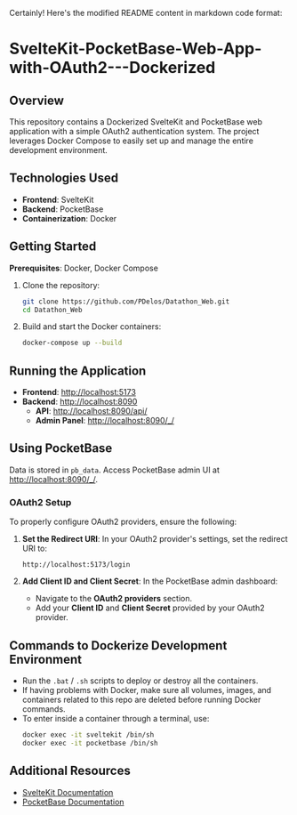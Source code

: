 Certainly! Here's the modified README content in markdown code format:

# SvelteKit-PocketBase-Web-App-with-OAuth2---Dockerized

## Overview
This repository contains a Dockerized SvelteKit and PocketBase web application with a simple OAuth2 authentication system. The project leverages Docker Compose to easily set up and manage the entire development environment.

## Technologies Used
- **Frontend**: SvelteKit
- **Backend**: PocketBase
- **Containerization**: Docker

## Getting Started
**Prerequisites**: Docker, Docker Compose

1. Clone the repository:
   ```bash
   git clone https://github.com/PDelos/Datathon_Web.git
   cd Datathon_Web
   ```

2. Build and start the Docker containers:
   ```bash
   docker-compose up --build
   ```

## Running the Application
- **Frontend**: [http://localhost:5173](http://localhost:5173)
- **Backend**: [http://localhost:8090](http://localhost:8090)
  - **API**: [http://localhost:8090/api/](http://localhost:8090/api/)
  - **Admin Panel**: [http://localhost:8090/_/](http://localhost:8090/_/)

## Using PocketBase
Data is stored in `pb_data`. Access PocketBase admin UI at [http://localhost:8090/_/](http://localhost:8090/_/).

### OAuth2 Setup
To properly configure OAuth2 providers, ensure the following:

1. **Set the Redirect URI**: In your OAuth2 provider's settings, set the redirect URI to:
   ```
   http://localhost:5173/login
   ```

2. **Add Client ID and Client Secret**: In the PocketBase admin dashboard:
   - Navigate to the **OAuth2 providers** section.
   - Add your **Client ID** and **Client Secret** provided by your OAuth2 provider.

## Commands to Dockerize Development Environment
- Run the `.bat` / `.sh` scripts to deploy or destroy all the containers.
- If having problems with Docker, make sure all volumes, images, and containers related to this repo are deleted before running Docker commands.
- To enter inside a container through a terminal, use:
   ```bash
   docker exec -it sveltekit /bin/sh
   docker exec -it pocketbase /bin/sh
   ```

## Additional Resources
- [SvelteKit Documentation](https://kit.svelte.dev/docs)
- [PocketBase Documentation](https://pocketbase.io/docs)
```
